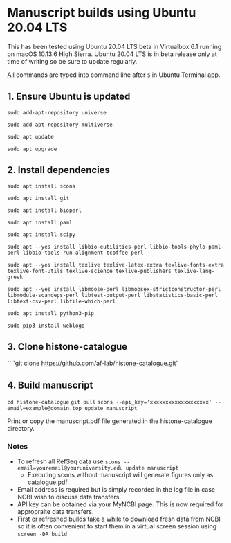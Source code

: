 # Manuscript builds using Ubuntu 20.04 LTS
This has been tested using Ubuntu 20.04 LTS beta in Virtualbox 6.1 running on macOS 10.13.6 High Sierra. Ubuntu 20.04 LTS is in beta release only at time of writing so be sure to update regularly.

All commands are typed into command line after  `$` in Ubuntu Terminal app.

## 1. Ensure Ubuntu is updated
`sudo add-apt-repository universe`

`sudo add-apt-repository multiverse`

`sudo apt update`

`sudo apt upgrade`

## 2. Install dependencies
`sudo apt install scons`

`sudo apt install git`

`sudo apt install bioperl`

`sudo apt install paml`

`sudo apt install scipy`

`sudo apt --yes install libbio-eutilities-perl
libbio-tools-phylo-paml-perl
libbio-tools-run-alignment-tcoffee-perl`

`sudo apt --yes install texlive
texlive-latex-extra
texlive-fonts-extra
texlive-font-utils
texlive-science
texlive-publishers
texlive-lang-greek`

`sudo apt --yes install libmoose-perl
libmoosex-strictconstructor-perl
libmodule-scandeps-perl
libtest-output-perl
libstatistics-basic-perl
libtext-csv-perl
libfile-which-perl`

`sudo apt install python3-pip`

`sudo pip3 install weblogo`

## 3. Clone histone-catalogue
````git clone https://github.com/af-lab/histone-catalogue.git`

## 4. Build manuscript
`cd histone-catalogue`
`git pull`
`scons --api_key='xxxxxxxxxxxxxxxxxxx' --email=example@domain.top update manuscript`

Print or copy the manuscript.pdf file generated in the histone-catalogue directory.

### Notes
* To refresh all RefSeq data use `scons --email=youremail@youruniversity.edu update manuscript`
  * Executing scons without manuscript will generate figures only as catalogue.pdf
* Email address is required but is simply recorded in the log file in case NCBI wish to discuss data transfers.
* API key can be obtained via your MyNCBI page. This is now required for appropraite data transfers.
* First or refreshed builds take a while to download fresh data from NCBI so it is often convenient to start them in a virtual screen session using `screen -DR build`
